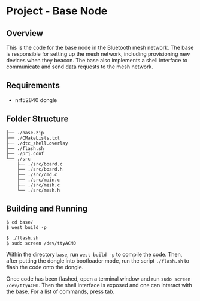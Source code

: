 # Project - Base Node

## Overview

This is the code for the base node in the Bluetooth mesh network. The base is responsible for setting up the mesh network, including provisioning new devices 
when they beacon. The base also implements a shell interface to communicate and send data requests to the mesh network. 

## Requirements

* nrf52840 dongle

## Folder Structure

```
├── ./base.zip
├── ./CMakeLists.txt
├── ./dtc_shell.overlay
├── ./flash.sh
├── ./prj.conf
└── ./src
    ├── ./src/board.c
    ├── ./src/board.h
    ├── ./src/cmd.c
    ├── ./src/main.c
    ├── ./src/mesh.c
    └── ./src/mesh.h
```

## Building and Running 
```SHELL
$ cd base/
$ west build -p

$ ./flash.sh
$ sudo screen /dev/ttyACM0
```

Within the directory `base`, run `west build -p` to compile the code. Then, after putting the dongle into bootloader mode, run the script `./flash.sh` to flash the 
code onto the dongle. 

Once code has been flashed, open a terminal window and run `sudo screen /dev/ttyACM0`. Then the shell interface is exposed and one can interact with the base. 
For a list of commands, press tab. 

